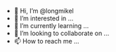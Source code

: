 - 👋 Hi, I’m @longmikel
- 👀 I’m interested in ...
- 🌱 I’m currently learning ...
- 💞️ I’m looking to collaborate on ...
- 📫 How to reach me ...

<!---
longmikel/longmikel is a ✨ special ✨ repository because its `README.md` (this file) appears on your GitHub profile.
You can click the Preview link to take a look at your changes.
--->
